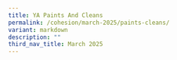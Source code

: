 ```yaml
---
title: YA Paints And Cleans
permalink: /cohesion/march-2025/paints-cleans/
variant: markdown
description: ""
third_nav_title: March 2025
---
```


